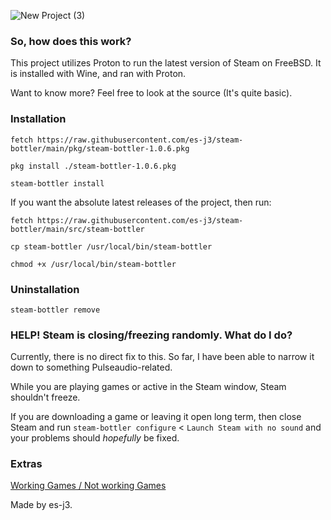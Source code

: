 ![New Project (3)](https://github.com/user-attachments/assets/fb25d1d8-880c-42ab-8966-b8358d97319e)

### So, how does this work?
This project utilizes Proton to run the latest version of Steam on FreeBSD. It is installed with Wine, and ran with Proton.

Want to know more? Feel free to look at the source (It's quite basic).
### Installation

```fetch https://raw.githubusercontent.com/es-j3/steam-bottler/main/pkg/steam-bottler-1.0.6.pkg```

```pkg install ./steam-bottler-1.0.6.pkg```

```steam-bottler install```

If you want the absolute latest releases of the project, then run:

```fetch https://raw.githubusercontent.com/es-j3/steam-bottler/main/src/steam-bottler```

```cp steam-bottler /usr/local/bin/steam-bottler```

```chmod +x /usr/local/bin/steam-bottler```

### Uninstallation
```steam-bottler remove```

### HELP! Steam is closing/freezing randomly. What do I do?
Currently, there is no direct fix to this. So far, I have been able to narrow it down to something Pulseaudio-related.

While you are playing games or active in the Steam window, Steam shouldn't freeze.

If you are downloading a game or leaving it open long term, then close Steam and run ```steam-bottler configure``` < ```Launch Steam with no sound``` and your problems should _hopefully_ be fixed.

### Extras
[Working Games / Not working Games](https://github.com/es-j3/steam-bottler/blob/main/docs/Verified-Games.md)

Made by es-j3.

